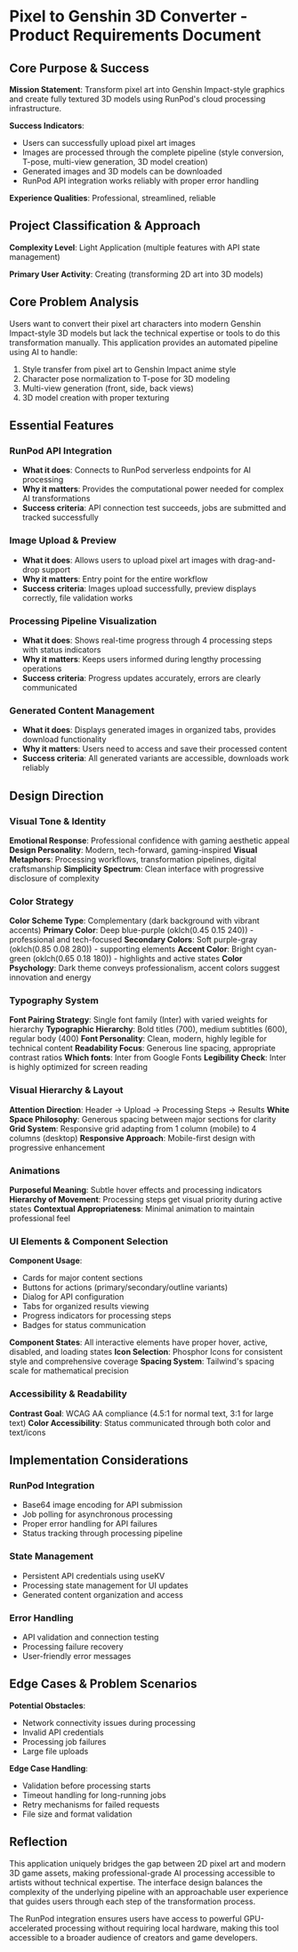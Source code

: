 # Pixel to Genshin 3D Converter - Product Requirements Document

## Core Purpose & Success

**Mission Statement**: Transform pixel art into Genshin Impact-style graphics and create fully textured 3D models using RunPod's cloud processing infrastructure.

**Success Indicators**: 
- Users can successfully upload pixel art images
- Images are processed through the complete pipeline (style conversion, T-pose, multi-view generation, 3D model creation)
- Generated images and 3D models can be downloaded
- RunPod API integration works reliably with proper error handling

**Experience Qualities**: Professional, streamlined, reliable

## Project Classification & Approach

**Complexity Level**: Light Application (multiple features with API state management)

**Primary User Activity**: Creating (transforming 2D art into 3D models)

## Core Problem Analysis

Users want to convert their pixel art characters into modern Genshin Impact-style 3D models but lack the technical expertise or tools to do this transformation manually. This application provides an automated pipeline using AI to handle:

1. Style transfer from pixel art to Genshin Impact anime style
2. Character pose normalization to T-pose for 3D modeling
3. Multi-view generation (front, side, back views)
4. 3D model creation with proper texturing

## Essential Features

### RunPod API Integration
- **What it does**: Connects to RunPod serverless endpoints for AI processing
- **Why it matters**: Provides the computational power needed for complex AI transformations
- **Success criteria**: API connection test succeeds, jobs are submitted and tracked successfully

### Image Upload & Preview
- **What it does**: Allows users to upload pixel art images with drag-and-drop support
- **Why it matters**: Entry point for the entire workflow
- **Success criteria**: Images upload successfully, preview displays correctly, file validation works

### Processing Pipeline Visualization
- **What it does**: Shows real-time progress through 4 processing steps with status indicators
- **Why it matters**: Keeps users informed during lengthy processing operations
- **Success criteria**: Progress updates accurately, errors are clearly communicated

### Generated Content Management
- **What it does**: Displays generated images in organized tabs, provides download functionality
- **Why it matters**: Users need to access and save their processed content
- **Success criteria**: All generated variants are accessible, downloads work reliably

## Design Direction

### Visual Tone & Identity
**Emotional Response**: Professional confidence with gaming aesthetic appeal
**Design Personality**: Modern, tech-forward, gaming-inspired
**Visual Metaphors**: Processing workflows, transformation pipelines, digital craftsmanship
**Simplicity Spectrum**: Clean interface with progressive disclosure of complexity

### Color Strategy
**Color Scheme Type**: Complementary (dark background with vibrant accents)
**Primary Color**: Deep blue-purple (oklch(0.45 0.15 240)) - professional and tech-focused
**Secondary Colors**: Soft purple-gray (oklch(0.85 0.08 280)) - supporting elements
**Accent Color**: Bright cyan-green (oklch(0.65 0.18 180)) - highlights and active states
**Color Psychology**: Dark theme conveys professionalism, accent colors suggest innovation and energy

### Typography System
**Font Pairing Strategy**: Single font family (Inter) with varied weights for hierarchy
**Typographic Hierarchy**: Bold titles (700), medium subtitles (600), regular body (400)
**Font Personality**: Clean, modern, highly legible for technical content
**Readability Focus**: Generous line spacing, appropriate contrast ratios
**Which fonts**: Inter from Google Fonts
**Legibility Check**: Inter is highly optimized for screen reading

### Visual Hierarchy & Layout
**Attention Direction**: Header → Upload → Processing Steps → Results
**White Space Philosophy**: Generous spacing between major sections for clarity
**Grid System**: Responsive grid adapting from 1 column (mobile) to 4 columns (desktop)
**Responsive Approach**: Mobile-first design with progressive enhancement

### Animations
**Purposeful Meaning**: Subtle hover effects and processing indicators
**Hierarchy of Movement**: Processing steps get visual priority during active states
**Contextual Appropriateness**: Minimal animation to maintain professional feel

### UI Elements & Component Selection
**Component Usage**: 
- Cards for major content sections
- Buttons for actions (primary/secondary/outline variants)
- Dialog for API configuration
- Tabs for organized results viewing
- Progress indicators for processing steps
- Badges for status communication

**Component States**: All interactive elements have proper hover, active, disabled, and loading states
**Icon Selection**: Phosphor Icons for consistent style and comprehensive coverage
**Spacing System**: Tailwind's spacing scale for mathematical precision

### Accessibility & Readability
**Contrast Goal**: WCAG AA compliance (4.5:1 for normal text, 3:1 for large text)
**Color Accessibility**: Status communicated through both color and text/icons

## Implementation Considerations

### RunPod Integration
- Base64 image encoding for API submission
- Job polling for asynchronous processing
- Proper error handling for API failures
- Status tracking through processing pipeline

### State Management
- Persistent API credentials using useKV
- Processing state management for UI updates
- Generated content organization and access

### Error Handling
- API validation and connection testing
- Processing failure recovery
- User-friendly error messages

## Edge Cases & Problem Scenarios

**Potential Obstacles**: 
- Network connectivity issues during processing
- Invalid API credentials
- Processing job failures
- Large file uploads

**Edge Case Handling**: 
- Validation before processing starts
- Timeout handling for long-running jobs
- Retry mechanisms for failed requests
- File size and format validation

## Reflection

This application uniquely bridges the gap between 2D pixel art and modern 3D game assets, making professional-grade AI processing accessible to artists without technical expertise. The interface design balances the complexity of the underlying pipeline with an approachable user experience that guides users through each step of the transformation process.

The RunPod integration ensures users have access to powerful GPU-accelerated processing without requiring local hardware, making this tool accessible to a broader audience of creators and game developers.